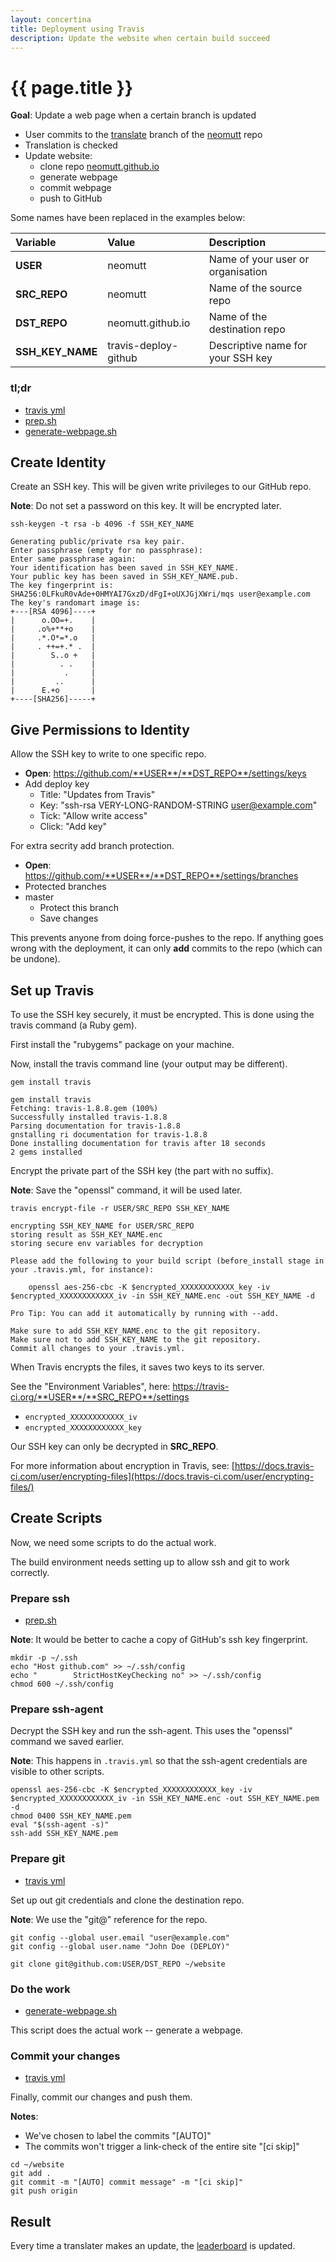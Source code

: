 ```yaml
---
layout: concertina
title: Deployment using Travis
description: Update the website when certain build succeed
---
```


# {{ page.title }}

**Goal**: Update a web page when a certain branch is updated

- User commits to the [translate](https://github.com/neomutt/neomutt/tree/translate) branch of the [neomutt](https://github.com/neomutt/neomutt) repo
- Translation is checked
- Update website:
  * clone repo [neomutt.github.io](https://github.com/neomutt/neomutt.github.io)
  * generate webpage
  * commit webpage
  * push to GitHub

Some names have been replaced in the examples below:

| Variable         | Value                  | Description                       |
| :--------------- | :--------------------- | :-------------------------------- |
| **USER**         | neomutt                | Name of your user or organisation |
| **SRC_REPO**     | neomutt                | Name of the source repo           |
| **DST_REPO**     | neomutt.github.io      | Name of the destination repo      |
| **SSH_KEY_NAME** | travis-deploy-github   | Descriptive name for your SSH key |

### tl;dr

- [travis yml](https://github.com/neomutt/neomutt/blob/translate/.travis.yml)
- [prep.sh](https://github.com/neomutt/neomutt/blob/translate/.travis/prep.sh)
- [generate-webpage.sh](https://github.com/neomutt/neomutt/blob/translate/.travis/generate-webpage.sh)

## Create Identity

Create an SSH key.
This will be given write privileges to our GitHub repo.

**Note**: Do not set a password on this key.  It will be encrypted later.

```
ssh-keygen -t rsa -b 4096 -f SSH_KEY_NAME
```

```reply
Generating public/private rsa key pair.
Enter passphrase (empty for no passphrase): 
Enter same passphrase again: 
Your identification has been saved in SSH_KEY_NAME.
Your public key has been saved in SSH_KEY_NAME.pub.
The key fingerprint is:
SHA256:0LFkuR0vAde+0HMYAI7GxzD/dFgI+oUXJGjXWri/mqs user@example.com
The key's randomart image is:
+---[RSA 4096]----+
|      o.OO=+.    |
|     .o%+**+o    |
|     .*.O*=*.o   |
|     . ++=+.* .  |
|        S..o +   |
|          . .    |
|           .     |
|         ..      |
|      E.+o       |
+----[SHA256]-----+

```

## Give Permissions to Identity

Allow the SSH key to write to one specific repo.

- **Open**: https://github.com/**USER**/**DST_REPO**/settings/keys
- Add deploy key
  * Title: "Updates from Travis"
  * Key: "ssh-rsa VERY-LONG-RANDOM-STRING user@example.com"
  * Tick: "Allow write access"
  * Click: "Add key"

For extra secrity add branch protection.

- **Open**: https://github.com/**USER**/**DST_REPO**/settings/branches
- Protected branches
- master
  * Protect this branch
  * Save changes

This prevents anyone from doing force-pushes to the repo.
If anything goes wrong with the deployment, it can only **add** commits to the repo (which can be undone).

## Set up Travis

To use the SSH key securely, it must be encrypted.
This is done using the travis command (a Ruby gem).

First install the "rubygems" package on your machine.

Now, install the travis command line (your output may be different).

```
gem install travis
```

``` reply
gem install travis
Fetching: travis-1.8.8.gem (100%)
Successfully installed travis-1.8.8
Parsing documentation for travis-1.8.8
gnstalling ri documentation for travis-1.8.8
Done installing documentation for travis after 18 seconds
2 gems installed
```

Encrypt the private part of the SSH key (the part with no suffix).

**Note**: Save the "openssl" command, it will be used later.

```
travis encrypt-file -r USER/SRC_REPO SSH_KEY_NAME
```

```reply
encrypting SSH_KEY_NAME for USER/SRC_REPO
storing result as SSH_KEY_NAME.enc
storing secure env variables for decryption

Please add the following to your build script (before_install stage in your .travis.yml, for instance):

    openssl aes-256-cbc -K $encrypted_XXXXXXXXXXXX_key -iv $encrypted_XXXXXXXXXXXX_iv -in SSH_KEY_NAME.enc -out SSH_KEY_NAME -d

Pro Tip: You can add it automatically by running with --add.

Make sure to add SSH_KEY_NAME.enc to the git repository.
Make sure not to add SSH_KEY_NAME to the git repository.
Commit all changes to your .travis.yml.
```

When Travis encrypts the files, it saves two keys to its server.

See the "Environment Variables", here: https://travis-ci.org/**USER**/**SRC_REPO**/settings
- `encrypted_XXXXXXXXXXXX_iv`
- `encrypted_XXXXXXXXXXXX_key`

Our SSH key can only be decrypted in **SRC_REPO**.

For more information about encryption in Travis, see: [https://docs.travis-ci.com/user/encrypting-files](https://docs.travis-ci.com/user/encrypting-files/)

## Create Scripts

Now, we need some scripts to do the actual work.

The build environment needs setting up to allow ssh and git to work correctly.

### Prepare ssh

- [prep.sh](https://github.com/neomutt/neomutt/blob/translate/.travis/prep.sh)

**Note**: It would be better to cache a copy of GitHub's ssh key fingerprint.

```
mkdir -p ~/.ssh
echo "Host github.com" >> ~/.ssh/config
echo "        StrictHostKeyChecking no" >> ~/.ssh/config
chmod 600 ~/.ssh/config
```

### Prepare ssh-agent

Decrypt the SSH key and run the ssh-agent.
This uses the "openssl" command we saved earlier.

**Note**: This happens in `.travis.yml` so that the ssh-agent credentials are visible to other scripts.

```
openssl aes-256-cbc -K $encrypted_XXXXXXXXXXXX_key -iv $encrypted_XXXXXXXXXXXX_iv -in SSH_KEY_NAME.enc -out SSH_KEY_NAME.pem -d
chmod 0400 SSH_KEY_NAME.pem
eval "$(ssh-agent -s)"
ssh-add SSH_KEY_NAME.pem
```

### Prepare git

- [travis yml](https://github.com/neomutt/neomutt/blob/translate/.travis.yml)

Set up out git credentials and clone the destination repo.

**Note**: We use the "git@" reference for the repo.

```
git config --global user.email "user@example.com"
git config --global user.name "John Doe (DEPLOY)"

git clone git@github.com:USER/DST_REPO ~/website
```

### Do the work

- [generate-webpage.sh](https://github.com/neomutt/neomutt/blob/translate/.travis/generate-webpage.sh)

This script does the actual work -- generate a webpage.

### Commit your changes

- [travis yml](https://github.com/neomutt/neomutt/blob/translate/.travis.yml)

Finally, commit our changes and push them.

**Notes**:
- We've chosen to label the commits "[AUTO]"
- The commits won't trigger a link-check of the entire site "[ci skip]"

```
cd ~/website
git add .
git commit -m "[AUTO] commit message" -m "[ci skip]"
git push origin
```

## Result

Every time a translater makes an update, the [leaderboard](https://neomutt.org/translate) is updated.


